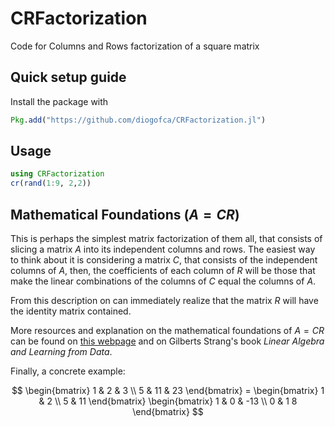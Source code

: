 # CRFactorization
Code for Columns and Rows factorization of a square matrix
 
 ## Quick setup guide
Install the package with 
```julia
Pkg.add("https://github.com/diogofca/CRFactorization.jl")
```

 ## Usage
```julia
using CRFactorization
cr(rand(1:9, 2,2))
```

 ## Mathematical Foundations ($A = CR$)
This is perhaps the simplest matrix factorization of them all, that consists of slicing a matrix $A$ into its independent columns and rows. The easiest way to think about it is considering a matrix $C$, that consists of the independent columns of $A$, then, the coefficients of each column of $R$ will be those that make the linear combinations of the columns of $C$ equal the columns of $A$.

From this description on can immediately realize that the matrix $R$ will have the identity matrix contained.

More resources and explanation on the mathematical foundations of $A = CR$ can be found on [this webpage](https://ocw.mit.edu/courses/18-065-matrix-methods-in-data-analysis-signal-processing-and-machine-learning-spring-2018/) and on Gilberts Strang's book *Linear Algebra and Learning from Data*.

Finally, a concrete example: 

$$ \begin{bmatrix} 1 & 2 & 3 \\ 5 & 11 & 23 \end{bmatrix} = 
\begin{bmatrix} 1 & 2 \\ 5 & 11 \end{bmatrix} \begin{bmatrix} 1 & 0 & -13 \\ 0 & 1 8 \end{bmatrix} $$
